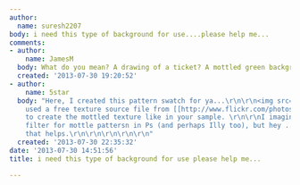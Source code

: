 ```yaml
---
author:
  name: suresh2207
body: i need this type of background for use....please help me...
comments:
- author:
    name: JamesM
  body: What do you mean? A drawing of a ticket? A mottled green background?
  created: '2013-07-30 19:20:52'
- author:
    name: 5star
  body: "Here, I created this pattern swatch for ya...\r\n\r\n<img src=\"http://www.graphicdeclaration.com/images/patternswatch_mottled.jpg\">\r\n\r\nI
    used a free texture source file from [[http://www.flickr.com/photos/36238268@N03/8515391170/in/set-72157632879691558|BittBox]]
    to create the mottled texture like in your sample. \r\n\r\nI imagine there's a
    filter for mottle pattersn in Ps (and perhaps Illy too), but hey ...\r\n\r\nHope
    that helps.\r\n\r\n\r\n\r\n\r\n"
  created: '2013-07-30 22:35:32'
date: '2013-07-30 14:51:56'
title: i need this type of background for use please help me...

---
```

